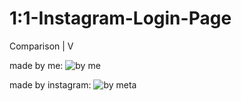 # 1:1-Instagram-Login-Page

Comparison |
           V
           
 made by me:
 ![by me](https://user-images.githubusercontent.com/108734792/185809540-4d9ec2bf-ddaa-4ebd-81d3-d08c9514e7dd.png)

made by instagram:
![by meta](https://user-images.githubusercontent.com/108734792/185809553-568aa3bc-e7bb-42b5-8ccc-69730f5923f9.png)
